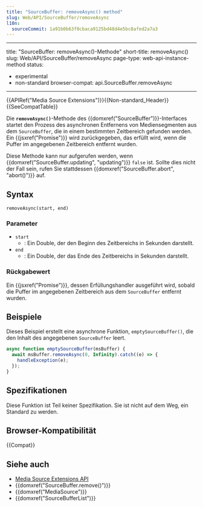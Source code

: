 ```yaml
---
title: "SourceBuffer: removeAsync() method"
slug: Web/API/SourceBuffer/removeAsync
l10n:
  sourceCommit: 1a91b0b63f0cbaca9125bd48d4e5bc8afed2a7a3
---
```


---
title: "SourceBuffer: removeAsync()-Methode"
short-title: removeAsync()
slug: Web/API/SourceBuffer/removeAsync
page-type: web-api-instance-method
status:

- experimental
- non-standard
browser-compat: api.SourceBuffer.removeAsync

---

{{APIRef("Media Source Extensions")}}{{Non-standard_Header}}{{SeeCompatTable}}

Die **`removeAsync()`**-Methode des {{domxref("SourceBuffer")}}-Interfaces startet den Prozess des asynchronen Entfernens von Mediensegmenten aus dem `SourceBuffer`, die in einem bestimmten Zeitbereich gefunden werden. Ein {{jsxref("Promise")}} wird zurückgegeben, das erfüllt wird, wenn die Puffer im angegebenen Zeitbereich entfernt wurden.

Diese Methode kann nur aufgerufen werden, wenn {{domxref("SourceBuffer.updating", "updating")}} `false` ist. Sollte dies nicht der Fall sein, rufen Sie stattdessen {{domxref("SourceBuffer.abort", "abort()")}} auf.

## Syntax

```js-nolint
removeAsync(start, end)
```

### Parameter

- `start`
  - : Ein Double, der den Beginn des Zeitbereichs in Sekunden darstellt.
- `end`
  - : Ein Double, der das Ende des Zeitbereichs in Sekunden darstellt.

### Rückgabewert

Ein {{jsxref("Promise")}}, dessen Erfüllungshandler ausgeführt wird, sobald die Puffer im angegebenen Zeitbereich aus dem `SourceBuffer` entfernt wurden.

## Beispiele

Dieses Beispiel erstellt eine asynchrone Funktion, `emptySourceBuffer()`, die den Inhalt des angegebenen `SourceBuffer` leert.

```js
async function emptySourceBuffer(msBuffer) {
  await msBuffer.removeAsync(0, Infinity).catch((e) => {
    handleException(e);
  });
}
```

## Spezifikationen

Diese Funktion ist Teil keiner Spezifikation. Sie ist nicht auf dem Weg, ein Standard zu werden.

## Browser-Kompatibilität

{{Compat}}

## Siehe auch

- [Media Source Extensions API](/de/docs/Web/API/Media_Source_Extensions_API)
- {{domxref("SourceBuffer.remove()")}}
- {{domxref("MediaSource")}}
- {{domxref("SourceBufferList")}}
